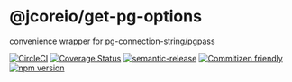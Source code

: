 # @jcoreio/get-pg-options

convenience wrapper for pg-connection-string/pgpass

[![CircleCI](https://circleci.com/gh/jcoreio/get-pg-options.svg?style=svg)](https://circleci.com/gh/jcoreio/get-pg-options)
[![Coverage Status](https://codecov.io/gh/jcoreio/get-pg-options/branch/master/graph/badge.svg)](https://codecov.io/gh/jcoreio/get-pg-options)
[![semantic-release](https://img.shields.io/badge/%20%20%F0%9F%93%A6%F0%9F%9A%80-semantic--release-e10079.svg)](https://github.com/semantic-release/semantic-release)
[![Commitizen friendly](https://img.shields.io/badge/commitizen-friendly-brightgreen.svg)](http://commitizen.github.io/cz-cli/)
[![npm version](https://badge.fury.io/js/%40jcoreio%2Fget-pg-options.svg)](https://badge.fury.io/js/%40jcoreio%2Fget-pg-options)
